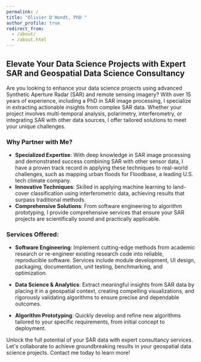 ```yaml
---
permalink: /
title: "Olivier D'Hondt, PhD "
author_profile: true
redirect_from: 
  - /about/
  - /about.html
---
```


## Elevate Your Data Science Projects with Expert SAR and Geospatial Data Science Consultancy

Are you looking to enhance your data science projects using advanced Synthetic Aperture Radar (SAR) and remote sensing imagery? With over 15 years of experience, including a PhD in SAR image processing, I specialize in extracting actionable insights from complex SAR data. Whether your project involves multi-temporal analysis, polarimetry, interferometry, or integrating SAR with other data sources, I offer tailored solutions to meet your unique challenges.

### Why Partner with Me?

- **Specialized Expertise**: With deep knowledge in SAR image processing and demonstrated success combining SAR with other sensor data, I have a proven track record in applying these techniques to real-world challenges, such as mapping urban floods for Floodbase, a leading U.S. tech climate company.
- **Innovative Techniques**: Skilled in applying machine learning to land-cover classification using interferometric data, achieving results that surpass traditional methods.
- **Comprehensive Solutions**: From software engineering to algorithm prototyping, I provide comprehensive services that ensure your SAR projects are scientifically sound and practically applicable.

### Services Offered:

- **Software Engineering**: Implement cutting-edge methods from academic research or re-engineer existing research code into reliable, reproducible software. Services include module development, UI design, packaging, documentation, unit testing, benchmarking, and optimization.

- **Data Science & Analytics**: Extract meaningful insights from SAR data by placing it in a geospatial context, creating compelling visualizations, and rigorously validating algorithms to ensure precise and dependable outcomes.

- **Algorithm Prototyping**: Quickly develop and refine new algorithms tailored to your specific requirements, from initial concept to deployment.

Unlock the full potential of your SAR data with expert consultancy services. Let's collaborate to achieve groundbreaking results in your geospatial data science projects. Contact me today to learn more!


<!-- ## Remote Sensing & Image Processing Scientist

Research scientist in remote sensing and image processing with 15+ years of academic experience. My expertise lies in bridging computer vision with Synthetic Aperture Radar (SAR) technology, alongside solid skills in machine learning and geospatial analysis.  

Previously, as a Senior SAR Scientist at Floodbase, I focused on flood mapping, contributing to disaster management and climate change mitigation. My passion lies in leveraging technology for societal betterment through research and innovation.  

From January 2022 to September 2023 I was a Senior SAR scientist at Floodbase, a US climate tech startup.

From September 2011 to August 2021, I was a Researcher at TU-Berlin (Technical University of Berlin) in the Computer Vision and Remote Sensing Group.

From November 2007 to January 2011, I was a Research Scientist at the Barcelona Media Research Center in Barcelona, Spain.

From March 2006 to October 2007, I was a Postdoctoral Fellow and stayed as an invited member with the Remote Sensing Laboratory, from the Signal Theory and Communications Department TSC, Universitat Politècnica de Catalunya (UPC) in Barcelona, Spain. I was also with the Geophysical Imagery team from the Geosciences Rennes Laboratory, University of Rennes 1, France. -->

<!-- I received the M.S. degree in electrical engineering in 2002 and the Ph.D. degree in Signal Processing and Telecommunication in 2006, both from the University of Rennes 1, France.

Here is my [CV](https://odhondt.github.io/files/cv_dhondt_2024.pdf) in pdf format. -->